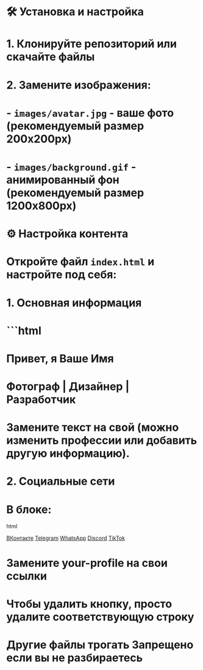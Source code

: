 # 🛠 Установка и настройка

# 1. **Клонируйте репозиторий** или скачайте файлы
# 2. **Замените изображения**:
#  - `images/avatar.jpg` - ваше фото (рекомендуемый размер 200x200px)
# - `images/background.gif` - анимированный фон (рекомендуемый размер 1200x800px)

# ⚙️ Настройка контента

# Откройте файл `index.html` и настройте под себя:

# 1. Основная информация
# ```html
# <h1>Привет, я <span class="name">Ваше Имя</span></h1>
# <p class="subtitle">Фотограф | Дизайнер | Разработчик</p>
# Замените текст на свой (можно изменить профессии или добавить другую информацию).

# 2. Социальные сети
# В блоке:

html
<div class="social-links">
    <a href="https://vk.com/your-profile" target="_blank" class="social-btn vk"><i class="fab fa-vk"></i> ВКонтакте</a>
    <a href="https://t.me/your-profile" target="_blank" class="social-btn tg"><i class="fab fa-telegram"></i> Telegram</a>
    <a href="https://wa.me/your-number" target="_blank" class="social-btn wa"><i class="fab fa-whatsapp"></i> WhatsApp</a>
    <a href="https://discord.gg/your-invite" target="_blank" class="social-btn discord"><i class="fab fa-discord"></i> Discord</a>
    <a href="https://tiktok.com/@your-profile" target="_blank" class="social-btn tiktok"><i class="fab fa-tiktok"></i> TikTok</a>
</div>

# Замените your-profile на свои ссылки
# Чтобы удалить кнопку, просто удалите соответствующую строку
# Другие файлы трогать Запрещено если вы не разбираетесь 

